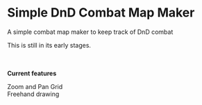 # Simple DnD Combat Map Maker
A simple combat map maker to keep track of DnD combat


This is still in its early stages.

<br />
<br />
<b>Current features</b>

Zoom and Pan Grid<br />
Freehand drawing
